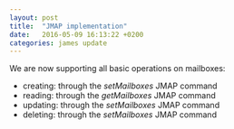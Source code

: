 ```yaml
---
layout: post
title:  "JMAP implementation"
date:   2016-05-09 16:13:22 +0200
categories: james update
---
```


We are now supporting all basic operations on mailboxes:

  - creating: through the *setMailboxes* JMAP command
  - reading: through the *getMailboxes* JMAP command
  - updating: through the *setMailboxes* JMAP command
  - deleting: through the *setMailboxes* JMAP command
